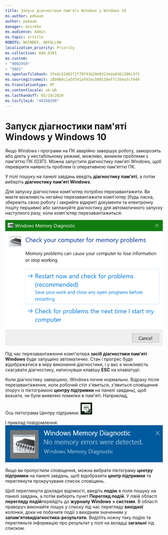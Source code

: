 ```yaml
---
title: Запуск діагностики пам'яті Windows у Windows 10
ms.author: pebaum
author: pebaum
manager: mnirkhe
ms.audience: Admin
ms.topic: article
ROBOTS: NOINDEX, NOFOLLOW
localization_priority: Priority
ms.collection: Adm_O365
ms.custom:
- "9002959"
- "5661"
ms.openlocfilehash: 3fedc52d02f1f70743429d0313eda0361306c3f3
ms.sourcegitcommit: 18b080c2a5d741af01ec589158effc35ea7cf449
ms.translationtype: MT
ms.contentlocale: uk-UA
ms.lasthandoff: 05/19/2020
ms.locfileid: "44358290"
---
```

# <a name="run-windows-memory-diagnostics-in-windows-10"></a>Запуск діагностики пам'яті Windows у Windows 10

Якщо Windows і програми на ПК аварійно завершує роботу, заморозять або діють у нестабільному режимі, можливо, виникли проблеми з пам'яттю ПК (ОЗП). Можна запустити діагностику пам'яті Windows, щоб перевірити наявність проблем із оперативною пам'яттю ПК.

У полі пошуку на панелі завдань введіть **діагностику пам'яті**, а потім виберіть **діагностику пам'яті Windows**. 

Для запуску діагностики комп'ютер потрібно перезавантажити. Ви маєте можливість негайно перезавантажити комп'ютер (будь ласка, збережіть свою роботу і закрийте відкриті документи та електронну пошту першими) або заплануйте діагностику для автоматичного запуску наступного разу, коли комп'ютер перезавантажиться:

![Діагностики пам'яті Windows](media/windows-memory-diagnostic.png)

Під час перезавантаження комп'ютера **засіб діагностики пам'яті Windows** буде запущено автоматично. Стан і прогрес буде відображатися в міру виконання діагностики, і у вас є можливість скасувати діагностику, натиснувши клавішу **ESC** на клавіатурі.

Коли діагностику завершено, Windows почне нормально.
Відразу після перезавантаження, коли робочий стіл з'явиться, з'явиться сповіщення (поруч із піктограмою **центру підтримки** на панелі завдань), щоб вказати, чи були виявлені помилки в пам'яті. Наприклад,

Ось піктограма Центру підтримки: ![Піктограма Центру підтримки](media/action-center-icon.png) 

І приклад повідомлення: ![Немає помилок пам'яті](media/no-memory-errors.png)

Якщо ви пропустили сповіщення, можна вибрати піктограму **центру підтримки** на панелі завдань, щоб відобразити **центр підтримки** та переглянути прокручуване список сповіщень.

Щоб переглянути докладні відомості, введіть **подію** в поле пошуку на панелі завдань, а потім виберіть пункт **Перегляд подій**. У лівій області **перегляду подій**перейдіть до **журналу Windows > системи**. В області праворуч виконайте пошук у списку під час перегляду **вихідної** колонки, доки не побачите події з вихідним значенням у **запам'ятовидіагностика-результати**. Виділіть кожну таку подію та перегляньте інформацію про результат у полі на вкладці **загальні** під списком.
